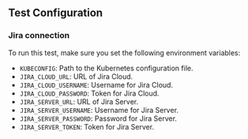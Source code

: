## Test Configuration

### Jira connection

To run this test, make sure you set the following environment variables:

- `KUBECONFIG`: Path to the Kubernetes configuration file.
- `JIRA_CLOUD_URL`: URL of Jira Cloud.
- `JIRA_CLOUD_USERNAME`: Username for Jira Cloud.
- `JIRA_CLOUD_PASSWORD`: Token for Jira Cloud.
- `JIRA_SERVER_URL`: URL of Jira Server.
- `JIRA_SERVER_USERNAME`: Username for Jira Server.
- `JIRA_SERVER_PASSWORD`: Password for Jira Server.
- `JIRA_SERVER_TOKEN`: Token for Jira Server.
